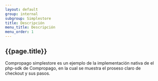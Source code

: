 ```yaml
---
layout: default
group: internal
subgroup: Simplestore
title: Descripción
menu_title: Descripción
menu_order: 1
---
```




## {{page.title}}

Compropago simplestore es un ejemplo de la implementación nativa de el php-sdk de Compropago, en la cual se muestra el proseso
claro de checkout y sus pasos.
